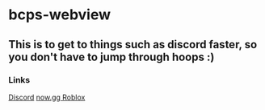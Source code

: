 # bcps-webview
## This is to get to things such as discord faster, so you don't have to jump through hoops :)
### Links
[Discord](https://discord.com/login)
[now.gg Roblox](https://now.gg/apps/roblox-corporation/5349/roblox.html)

